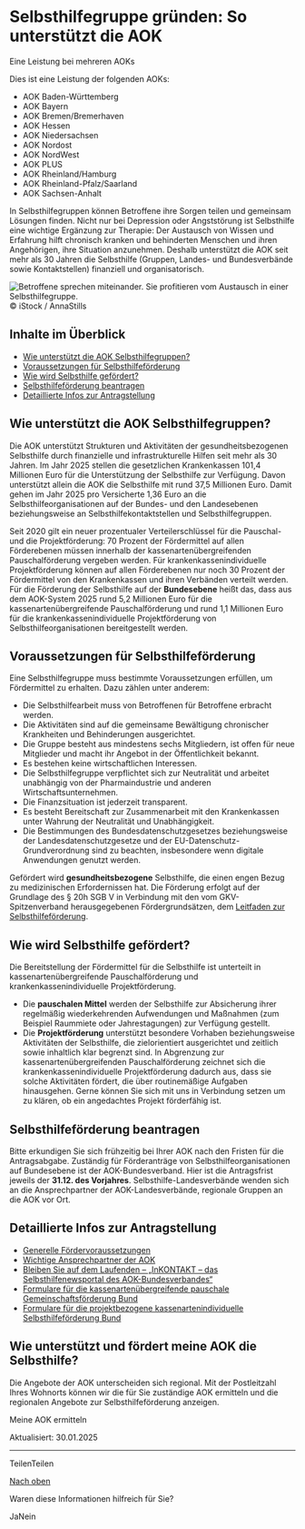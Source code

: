 # Selbsthilfegruppe gründen: So unterstützt die AOK

Eine Leistung bei mehreren AOKs

Dies ist eine Leistung der folgenden AOKs:

- AOK Baden-Württemberg
- AOK Bayern
- AOK Bremen/Bremerhaven
- AOK Hessen
- AOK Niedersachsen
- AOK Nordost
- AOK NordWest
- AOK PLUS
- AOK Rheinland/Hamburg
- AOK Rheinland-Pfalz/Saarland
- AOK Sachsen-Anhalt

In Selbsthilfegruppen können Betroffene ihre Sorgen teilen und gemeinsam Lösungen finden. Nicht nur bei Depression oder Angststörung ist Selbsthilfe eine wichtige Ergänzung zur Therapie: Der Austausch von Wissen und Erfahrung hilft chronisch kranken und behinderten Menschen und ihren Angehörigen, ihre Situation anzunehmen. Deshalb unterstützt die AOK seit mehr als 30 Jahren die Selbsthilfe (Gruppen, Landes- und Bundesverbände sowie Kontaktstellen) finanziell und organisatorisch.

![Betroffene sprechen miteinander. Sie profitieren vom Austausch in einer Selbsthilfegruppe.](https://www.aok.de/pk/magazin/cms/fileadmin/_processed_/0/a/csm_selbsthilfe_3379f874a8.jpg.webp)© iStock / AnnaStills

## Inhalte im Überblick

- [Wie unterstützt die AOK Selbsthilfegruppen?](https://www.aok.de/pk/leistungen/therapien/selbsthilfegruppen/#c1590609266)
- [Voraussetzungen für Selbsthilfeförderung](https://www.aok.de/pk/leistungen/therapien/selbsthilfegruppen/#c1590609267)
- [Wie wird Selbsthilfe gefördert?](https://www.aok.de/pk/leistungen/therapien/selbsthilfegruppen/#c1590620660)
- [Selbsthilfeförderung beantragen](https://www.aok.de/pk/leistungen/therapien/selbsthilfegruppen/#c1590620661)
- [Detaillierte Infos zur Antragstellung](https://www.aok.de/pk/leistungen/therapien/selbsthilfegruppen/#c1590620662)

## Wie unterstützt die AOK Selbsthilfegruppen?

Die AOK unterstützt Strukturen und Aktivitäten der gesundheitsbezogenen Selbsthilfe durch finanzielle und infrastrukturelle Hilfen seit mehr als 30 Jahren. Im Jahr 2025 stellen die gesetzlichen Krankenkassen 101,4 Millionen Euro für die Unterstützung der Selbsthilfe zur Verfügung. Davon unterstützt allein die AOK die Selbsthilfe mit rund 37,5 Millionen Euro. Damit gehen im Jahr 2025 pro Versicherte 1,36 Euro an die Selbsthilfeorganisationen auf der Bundes- und den Landesebenen beziehungsweise an Selbsthilfekontaktstellen und Selbsthilfegruppen.

Seit 2020 gilt ein neuer prozentualer Verteilerschlüssel für die Pauschal- und die Projektförderung: 70 Prozent der Fördermittel auf allen Förderebenen müssen innerhalb der kassenartenübergreifenden Pauschalförderung vergeben werden. Für krankenkassenindividuelle Projektförderung können auf allen Förderebenen nur noch 30 Prozent der Fördermittel von den Krankenkassen und ihren Verbänden verteilt werden. Für die Förderung der Selbsthilfe auf der **Bundesebene** heißt das, dass aus dem AOK-System 2025 rund 5,2 Millionen Euro für die kassenartenübergreifende Pauschalförderung und rund 1,1 Millionen Euro für die krankenkassenindividuelle Projektförderung von Selbsthilfeorganisationen bereitgestellt werden.

## Voraussetzungen für Selbsthilfeförderung

Eine Selbsthilfegruppe muss bestimmte Voraussetzungen erfüllen, um Fördermittel zu erhalten. Dazu zählen unter anderem:

- Die Selbsthilfearbeit muss von Betroffenen für Betroffene erbracht werden.
- Die Aktivitäten sind auf die gemeinsame Bewältigung chronischer Krankheiten und Behinderungen ausgerichtet.
- Die Gruppe besteht aus mindestens sechs Mitgliedern, ist offen für neue Mitglieder und macht ihr Angebot in der Öffentlichkeit bekannt.
- Es bestehen keine wirtschaftlichen Interessen.
- Die Selbsthilfegruppe verpflichtet sich zur Neutralität und arbeitet unabhängig von der Pharmaindustrie und anderen Wirtschaftsunternehmen.
- Die Finanzsituation ist jederzeit transparent.
- Es besteht Bereitschaft zur Zusammenarbeit mit den Krankenkassen unter Wahrung der Neutralität und Unabhängigkeit.
- Die Bestimmungen des Bundesdatenschutzgesetzes beziehungsweise der Landesdatenschutzgesetze und der EU-Datenschutz-Grundverordnung sind zu beachten, insbesondere wenn digitale Anwendungen genutzt werden.

Gefördert wird **gesundheitsbezogene** Selbsthilfe, die einen engen Bezug zu medizinischen Erfordernissen hat. Die Förderung erfolgt auf der Grundlage des § 20h SGB V in Verbindung mit den vom GKV-Spitzenverband herausgegebenen Fördergrundsätzen, dem [Leitfaden zur Selbsthilfeförderung](https://www.gkv-spitzenverband.de/media/dokumente/krankenversicherung_1/praevention__selbsthilfe__beratung/selbsthilfe/Leitfaden_Selbsthilfeforderung_ab_2023_barrierefrei.pdf "Externer Link – Es öffnet sich die Seite GKV-Spitzenverband in einem neuen Browserfenster.").

## Wie wird Selbsthilfe gefördert?

Die Bereitstellung der Fördermittel für die Selbsthilfe ist unterteilt in kassenartenübergreifende Pauschalförderung und krankenkassenindividuelle Projektförderung.

- Die **pauschalen Mittel** werden der Selbsthilfe zur Absicherung ihrer regelmäßig wiederkehrenden Aufwendungen und Maßnahmen (zum Beispiel Raummiete oder Jahrestagungen) zur Verfügung gestellt.
- Die **Projektförderung** unterstützt besondere Vorhaben beziehungsweise Aktivitäten der Selbsthilfe, die zielorientiert ausgerichtet und zeitlich sowie inhaltlich klar begrenzt sind. In Abgrenzung zur kassenartenübergreifenden Pauschalförderung zeichnet sich die krankenkassenindividuelle Projektförderung dadurch aus, dass sie solche Aktivitäten fördert, die über routinemäßige Aufgaben hinausgehen. Gerne können Sie sich mit uns in Verbindung setzen um zu klären, ob ein angedachtes Projekt förderfähig ist.

## Selbsthilfeförderung beantragen

Bitte erkundigen Sie sich frühzeitig bei Ihrer AOK nach den Fristen für die Antragsabgabe. Zuständig für Förderanträge von Selbsthilfeorganisationen auf Bundesebene ist der AOK-Bundesverband. Hier ist die Antragsfrist jeweils der **31.12. des Vorjahres**. Selbsthilfe-Landesverbände wenden sich an die Ansprechpartner der AOK-Landesverbände, regionale Gruppen an die AOK vor Ort.

## Detaillierte Infos zur Antragstellung

- [Generelle Fördervoraussetzungen](https://www.aok.de/pp/hintergrund/selbsthilfefoerderung/foerdervoraussetzungen/ "Externer Link – Es öffnet sich die Seite AOK in einem neuen Browserfenster.")
- [Wichtige Ansprechpartner der AOK](https://www.aok.de/pp/hintergrund/selbsthilfefoerderung/ansprechpartner-selbsthilfefoerderung/ "Externer Link – Es öffnet sich die Seite AOK in einem neuen Browserfenster.")
- [Bleiben Sie auf dem Laufenden – „InKONTAKT – das Selbsthilfenewsportal des AOK-Bundesverbandes“](https://www.aok.de/pp/selbsthilfe/inkontakt/ "Externer Link - Es öffnet sich die Seite AOK in einem neuen Browserfenster.")
- [Formulare für die kassenartenübergreifende pauschale Gemeinschaftsförderung Bund](https://www.aok.de/pp/hintergrund/selbsthilfefoerderung/pauschalfoerderung/ "Externer Link – Es öffnet sich die Seite AOK in einem neuen Browserfenster.")
- [Formulare für die projektbezogene kassenartenindividuelle Selbsthilfeförderung Bund](https://www.aok.de/pp/hintergrund/selbsthilfefoerderung/projektfoerderung/ "Externer Link – Es öffnet sich die Seite AOK in einem neuen Browserfenster.")

## Wie unterstützt und fördert meine AOK die Selbsthilfe?

Die Angebote der AOK unterscheiden sich regional. Mit der Postleitzahl Ihres Wohnorts können wir die für Sie zuständige AOK ermitteln und die regionalen Angebote zur Selbsthilfeförderung anzeigen.

Meine AOK ermitteln

Aktualisiert: 30.01.2025

* * *

TeilenTeilen

[Nach oben](https://www.aok.de/pk/leistungen/therapien/selbsthilfegruppen/#main-content)

Waren diese Informationen hilfreich für Sie?

JaNein